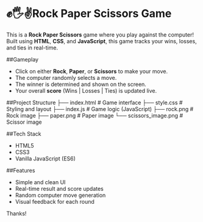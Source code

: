 # ✊🖐✌️Rock Paper Scissors Game

This is a **Rock Paper Scissors** game where you play against the computer! Built using **HTML**, **CSS**, and **JavaScript**, this game tracks your wins, losses, and ties in real-time.

##Gameplay
- Click on either **Rock**, **Paper**, or **Scissors** to make your move.
- The computer randomly selects a move.
- The winner is determined and shown on the screen.
- Your overall **score** (Wins | Losses | Ties) is updated live.

##Project Structure
├── index.html # Game interface
├── style.css # Styling and layout
├── index.js # Game logic (JavaScript)
├── rock.png # Rock image
├── paper.png # Paper image
└── scissors_image.png # Scissor image

##Tech Stack
- HTML5
- CSS3
- Vanilla JavaScript (ES6)

##Features
- Simple and clean UI
- Real-time result and score updates
- Random computer move generation
- Visual feedback for each round

Thanks!